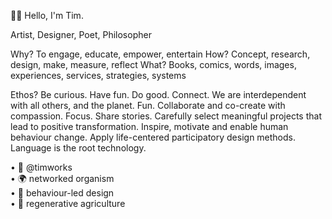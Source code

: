 👋🏼 Hello, I'm Tim.

Artist, Designer, Poet, Philosopher

Why?
To engage, educate, empower, entertain
How?
Concept, research, design, make, measure, reflect
What?
Books, comics, words, images, experiences, services, strategies, systems

Ethos?
Be curious. Have fun. Do good. Connect.
We are interdependent with all others, and the planet. Fun. Collaborate and co-create with compassion. Focus. Share stories. Carefully select meaningful projects that lead to positive transformation. Inspire, motivate and enable human behaviour change. Apply life-centered participatory design methods. Language is the root technology.

• 📡 @timworks  
• 🌍 networked organism  
• 🧠 behaviour-led design  
• 🌱 regenerative agriculture  

<!---
timworks-zz/timworks-zz is a ✨ special ✨ repository because its `README.md` (this file) appears on your GitHub profile.
You can click the Preview link to take a look at your changes.
--->
